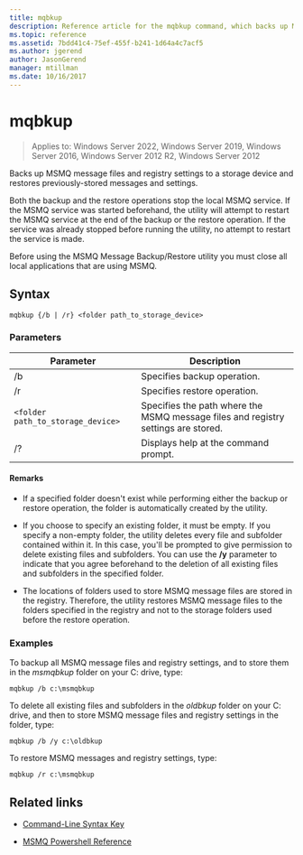 ```yaml
---
title: mqbkup
description: Reference article for the mqbkup command, which backs up MSMQ message files and registry settings to a storage device and restores previously-stored messages and settings.
ms.topic: reference
ms.assetid: 7bdd41c4-75ef-455f-b241-1d64a4c7acf5
ms.author: jgerend
author: JasonGerend
manager: mtillman
ms.date: 10/16/2017
---
```


# mqbkup

>Applies to: Windows Server 2022, Windows Server 2019, Windows Server 2016, Windows Server 2012 R2, Windows Server 2012

Backs up MSMQ message files and registry settings to a storage device and restores previously-stored messages and settings.

Both the backup and the restore operations stop the local MSMQ service. If the MSMQ service was started beforehand, the utility will attempt to restart the MSMQ service at the end of the backup or the restore operation. If the service was already stopped before running the utility, no attempt to restart the service is made.

Before using the MSMQ Message Backup/Restore utility you must close all local applications that are using MSMQ.

## Syntax

```
mqbkup {/b | /r} <folder path_to_storage_device>
```

### Parameters

| Parameter | Description |
| ------- | -------- |
| /b | Specifies backup operation. |
| /r | Specifies restore operation. |
| `<folder path_to_storage_device>` | Specifies the path where the MSMQ message files and registry settings are stored. |
| /? | Displays help at the command prompt. |

#### Remarks

- If a specified folder doesn't exist while performing either the backup or restore operation, the folder is automatically created by the utility.

- If you choose to specify an existing folder, it must be empty. If you specify a non-empty folder, the utility deletes every file and subfolder contained within it. In this case, you'll be prompted to give permission to delete existing files and subfolders. You can use the **/y** parameter to indicate that you agree beforehand to the deletion of all existing files and subfolders in the specified folder.

- The locations of folders used to store MSMQ message files are stored in the registry. Therefore, the utility restores MSMQ message files to the folders specified in the registry and not to the storage folders used before the restore operation.

### Examples

To backup all MSMQ message files and registry settings, and to store them in the *msmqbkup* folder on your C: drive, type:

```
mqbkup /b c:\msmqbkup
```

To delete all existing files and subfolders in the *oldbkup* folder on your C: drive, and then to store MSMQ message files and registry settings in the folder, type:

```
mqbkup /b /y c:\oldbkup
```

To restore MSMQ messages and registry settings, type:

```
mqbkup /r c:\msmqbkup
```

## Related links

- [Command-Line Syntax Key](command-line-syntax-key.md)

- [MSMQ Powershell Reference](/powershell/module/msmq/)
